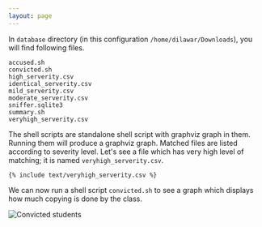 ```yaml
---
layout: page
---
```


In `database` directory (in this configuration `/home/dilawar/Downloads`), you
will find following files.

~~~
accused.sh
convicted.sh
high_serverity.csv
identical_serverity.csv
mild_serverity.csv
moderate_serverity.csv
sniffer.sqlite3
summary.sh
veryhigh_serverity.csv
~~~

The shell scripts are standalone shell script with graphviz graph in them.
Running them will produce a graphviz graph. Matched files are listed according
to severity level. Let's see a file which has very high level of matching; it is
named `veryhigh_serverity.csv`.

~~~
{% include text/veryhigh_serverity.csv %}
~~~

We can now run a shell script `convicted.sh` to see a graph which displays how
much copying is done by the class.

![Convicted students]({{site.url}}images/convicted.png)
